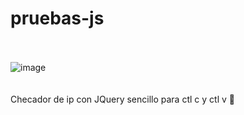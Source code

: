 # pruebas-js
<br><br>
![image](https://github.com/victoMR/pruebas-js/assets/77412296/8a566e86-65db-4cb5-ba9c-a8bf0d584097)
<br><br><br>
Checador de ip con JQuery sencillo para ctl c y ctl v 🫡
